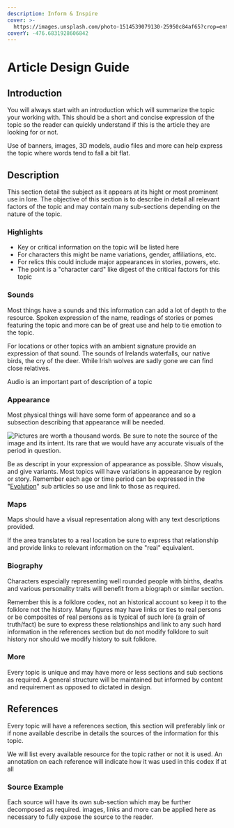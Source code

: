 ```yaml
---
description: Inform & Inspire
cover: >-
  https://images.unsplash.com/photo-1514539079130-25950c84af65?crop=entropy&cs=tinysrgb&fm=jpg&ixid=MnwxOTcwMjR8MHwxfHNlYXJjaHw2fHxGYW50YXN5fGVufDB8fHx8MTY1NDUyMTE4MA&ixlib=rb-1.2.1&q=80
coverY: -476.6831928606842
---
```


# Article Design Guide

## Introduction

You will always start with an introduction which will summarize the topic your working with. This should be a short and concise expression of the topic so the reader can quickly understand if this is the article they are looking for or not.

Use of banners, images, 3D models, audio files and more can help express the topic where words tend to fall a bit flat.

## Description

This section detail the subject as it appears at its hight or most prominent use in lore. The objective of this section is to describe in detail all relevant factors of the topic and may contain many sub-sections depending on the nature of the topic.

### Highlights

* Key or critical information on the topic will be listed here
* For characters this might be name variations, gender, affiliations, etc.
* For relics this could include major appearances in stories, powers, etc.
* The point is a "character card" like digest of the critical factors for this topic

### Sounds

Most things have a sounds and this information can add a lot of depth to the resource. Spoken expression of the name, readings of stories or pomes featuring the topic and more can be of great use and help to tie emotion to the topic.

For locations or other topics with an ambient signature provide an expression of that sound. The sounds of Irelands waterfalls, our native birds, the cry of the deer. While Irish wolves are sadly gone we can find close relatives.

Audio is an important part of description of a topic

### Appearance

Most physical things will have some form of appearance and so a subsection describing that appearance will be needed.

![Pictures are worth a thousand words. Be sure to note the source of the image and its intent. Its rare that we would have any accurate visuals of the period in question.](https://images.unsplash.com/photo-1510218830377-2e994ea9087d?crop=entropy\&cs=tinysrgb\&fm=jpg\&ixid=MnwxOTcwMjR8MHwxfHNlYXJjaHw5fHxGYW50YXN5JTIwQXJ0fGVufDB8fHx8MTY1NDUyMTc0OQ\&ixlib=rb-1.2.1\&q=80)

Be as descript in your expression of appearance as possible. Show visuals, and give variants. Most topics will have variations in appearance by region or story. Remember each age or time period can be expressed in the "[Evolution](evolution/)" sub articles so use and link to those as required.

### Maps

Maps should have a visual representation along with any text descriptions provided.

If the area translates to a real location be sure to express that relationship and provide links to relevant information on the "real" equivalent.&#x20;

### Biography

Characters especially representing well rounded people with births, deaths and various personality traits will benefit from a biograph or similar section.

Remember this is a folklore codex, not an historical account so keep it to the folklore not the history. Many figures may have links or ties to real persons or be composites of real persons as is typical of such lore (a grain of truth/fact) be sure to express these relationships and link to any such hard information in the references section but do not modify folklore to suit history nor should we modify history to suit folklore.

### More

Every topic is unique and may have more or less sections and sub sections as required. A general structure will be maintained but informed by content and requirement as opposed to dictated in design.

## References

Every topic will have a references section, this section will preferably link or if none available describe in details the sources of the information for this topic.&#x20;

We will list every available resource for the topic rather or not it is used. An annotation on each reference will indicate how it was used in this codex if at all

### Source Example

Each source will have its own sub-section which may be further decomposed as required. images, links and more can be applied here as necessary to fully expose the source to the reader.

